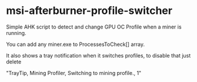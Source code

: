 # msi-afterburner-profile-switcher
Simple AHK script to detect and change GPU OC Profile when a miner is running.

You can add any miner.exe to ProcessesToCheck[] array.

It also shows a tray notification when it switches profiles, to disable that just delete 

"TrayTip, Mining Profiler, Switching to mining profile., 1"
